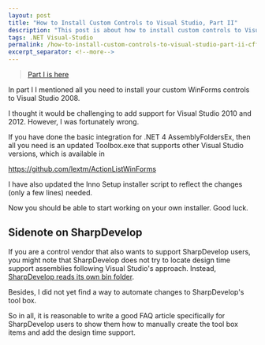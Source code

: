 ```yaml
---
layout: post
title: "How to Install Custom Controls to Visual Studio, Part II"
description: "This post is about how to install custom controls to Visual Studio."
tags: .NET Visual-Studio
permalink: /how-to-install-custom-controls-to-visual-studio-part-ii-cff4b3227ed3
excerpt_separator: <!--more-->
---
```

> [Part I is here](/how-to-install-custom-controls-to-visual-studio-part-i-39fa7733bb3)

In part I I mentioned all you need to install your custom WinForms controls to Visual Studio 2008.

I thought it would be challenging to add support for Visual Studio 2010 and 2012. However, I was fortunately wrong.
<!--more-->

If you have done the basic integration for .NET 4 AssemblyFoldersEx, then all you need is an updated Toolbox.exe that supports other Visual Studio versions, which is available in

https://github.com/lextm/ActionListWinForms

I have also updated the Inno Setup installer script to reflect the changes (only a few lines) needed.

Now you should be able to start working on your own installer. Good luck.

## Sidenote on SharpDevelop

If you are a control vendor that also wants to support SharpDevelop users, you might note that SharpDevelop does not try to locate design time support assemblies following Visual Studio's approach. Instead, [SharpDevelop reads its own bin folder](https://github.com/lextm/ActionListWinForms/issues/10).

Besides, I did not yet find a way to automate changes to SharpDevelop's tool box.

So in all, it is reasonable to write a good FAQ article specifically for SharpDevelop users to show them how to manually create the tool box items and add the design time support.